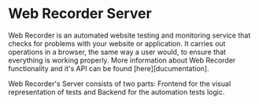 # Web Recorder Server
Web Recorder is an automated website testing and monitoring service that checks for problems with your website or application. It carries out operations in a browser, the same way a user would, to ensure that everything is working properly. More information about Web Recorder functionality and it's API can be found [here][ducumentation].

Web Recorder's Server consists of two parts: Frontend for the visual representation of tests and Backend for the automation tests logic.

[documentation]: http://snf-750380.vm.okeanos.grnet.gr:8080/documentation
